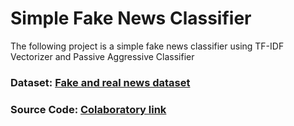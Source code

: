 # Simple Fake News Classifier
The following project is a simple fake news classifier using TF-IDF Vectorizer and Passive Aggressive Classifier

### Dataset: [Fake and real news dataset](https://www.kaggle.com/clmentbisaillon/fake-and-real-news-dataset?select=Fake.csv)
### Source Code: [Colaboratory link](https://colab.research.google.com/drive/1Jm8cxQGktl7IJPHWkdfezGATKeZawDgK?usp=sharing)
